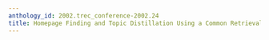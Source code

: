 ```yaml
---
anthology_id: 2002.trec_conference-2002.24
title: Homepage Finding and Topic Distillation Using a Common Retrieval Strategy
---
```

